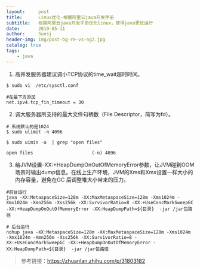 ```yaml
---
layout:     post
title:      Linux优化-根据阿里云java开发手册
subtitle:   根据阿里云java开发手册优化linux，使得java更优运行
date:       2019-05-11
author:     Sunsj
header-img: img/post-bg-re-vs-ng2.jpg
catalog: true
tags:
    - java
---
```


1. 高并发服务器建议调小TCP协议的time_wait超时时间。

```
$ sudo vi  /etc/sysctl.conf

#在最下方添加
net.ipv4.tcp_fin_timeout = 30

```

2. 调大服务器所支持的最大文件句柄数（File Descriptor，简写为fd）。

```
# 系统默认的是1024
$ sudo ulimit -n 4096 

$ sudo uimin -a  | grep "open files"

open files                      (-n) 4096

```

3. 给JVM设置-XX:+HeapDumpOnOutOfMemoryError参数，让JVM碰到OOM场景时输出dump信息。在线上生产环境，JVM的Xms和Xmx设置一样大小的内存容量，避免在GC 后调整堆大小带来的压力。


```
#前台运行
java -XX:MetaspaceSize=128m -XX:MaxMetaspaceSize=128m -Xms1024m -Xmx1024m -Xmn256m -Xss256k -XX:SurvivorRatio=8 -XX:+UseConcMarkSweepGC -XX:+HeapDumpOnOutOfMemoryError -XX:HeapDumpPath=${目录}  -jar /jar包路径 

# 后台运行
nohup java -XX:MetaspaceSize=128m -XX:MaxMetaspaceSize=128m -Xms1024m -Xmx1024m -Xmn256m -Xss256k -XX:SurvivorRatio=8 -XX:+UseConcMarkSweepGC -XX:+HeapDumpOnOutOfMemoryError -XX:HeapDumpPath=${目录}  -jar /jar包路径 
```


> 参考链接：https://zhuanlan.zhihu.com/p/31803182